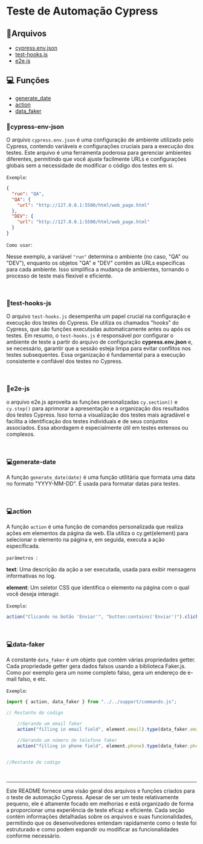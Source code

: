 # Teste de Automação Cypress

## 📑Arquivos

- [cypress.env.json](#📑cypress-env-json)
- [test-hooks.js](#📑test-hooks-js)
- [e2e.js](#📑e2e-js)

## 💻 Funções

- [generate_date](#💻generate-date)
- [action](#💻action)
- [data_faker](#💻data-faker)



### 📑cypress-env-json
O arquivo ``cypress.env.json`` é uma configuração de ambiente utilizado pelo Cypress, contendo variáveis e configurações cruciais para a execução dos testes. Este arquivo é uma ferramenta poderosa para gerenciar ambientes diferentes, permitindo que você ajuste facilmente URLs e configurações globais sem a necessidade de modificar o código dos testes em si.

`Exemplo`:

```json
{
  "run": "QA",
  "QA": {
    "url": "http://127.0.0.1:5500/html/web_page.html"
  },
  "DEV": {
    "url": "http://127.0.0.1:5500/html/web_page.html"
  }
}
```
`Como usar`:

Nesse exemplo, a variável `"run"` determina o ambiente (no caso, "QA" ou "DEV"), enquanto os objetos "QA" e "DEV" contêm as URLs específicas para cada ambiente. Isso simplifica a mudança de ambientes, tornando o processo de teste mais flexível e eficiente.

<br>

### 📑test-hooks-js
O arquivo `test-hooks.js` desempenha um papel crucial na configuração e execução dos testes do Cypress. Ele utiliza os chamados "hooks" do Cypress, que são funções executadas automaticamente antes ou após os testes. Em resumo, o `test-hooks.js` é responsável por configurar o ambiente de teste a partir do arquivo de configuração **cypress.env.json** e, se necessário, garantir que a sessão esteja limpa para evitar conflitos nos testes subsequentes. Essa organização é fundamental para a execução consistente e confiável dos testes no Cypress.

<br>

### 📑e2e-js
o arquivo e2e.js aproveita as funções personalizadas `cy.section()` e `cy.step()` para aprimorar a apresentação e a organização dos resultados dos testes Cypress. Isso torna a visualização dos testes mais agradável e facilita a identificação dos testes individuais e de seus conjuntos associados. Essa abordagem é especialmente útil em testes extensos ou complexos.

<br>

### 💻generate-date
A função `generate_date(date)` é uma função utilitária que formata uma data no formato "YYYY-MM-DD". É usada para formatar datas para testes.

<br>

### 💻action
A função `action` é uma função de comandos personalizada que realiza ações em elementos da página da web. Ela utiliza o cy.get(element) para selecionar o elemento na página e, em seguida, executa a ação especificada.

`parâmetros `:

**text**: Uma descrição da ação a ser executada, usada para exibir mensagens informativas no log.

**element**: Um seletor CSS que identifica o elemento na página com o qual você deseja interagir.

`Exemplo`:

```javaScript
action("Clicando no botão 'Enviar'", "button:contains('Enviar')").click();
```

<br>

### 💻data-faker
A constante `data_faker` é um objeto que contém várias propriedades getter. Cada propriedade getter gera dados falsos usando a biblioteca Faker.js. Como por exemplo gera um nome completo falso, gera um endereço de e-mail falso, e etc.

`Exemplo`:

```javascript
import { action, data_faker } from "../../support/commands.js";

// Restante do codigo

    //Gerando um email faker
    action("filling in email field", element.email).type(data_faker.email);

    //Gerando um número de telefone faker
    action("filling in phone field", element.phone).type(data_faker.phone);


//Restante do codigo
```
<br>

---


Este README fornece uma visão geral dos arquivos e funções criados para o teste de automação Cypress. Apesar de ser um teste relativamente pequeno, ele é altamente focado em melhorias e está organizado de forma a proporcionar uma experiência de teste eficaz e eficiente. Cada seção contém informações detalhadas sobre os arquivos e suas funcionalidades, permitindo que os desenvolvedores entendam rapidamente como o teste foi estruturado e como podem expandir ou modificar as funcionalidades conforme necessário.
